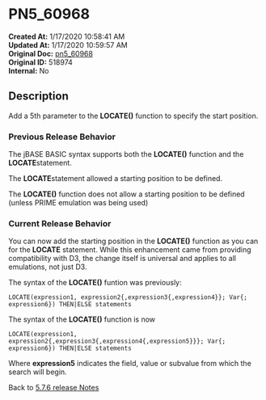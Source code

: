 # PN5_60968

**Created At:** 1/17/2020 10:58:41 AM  
**Updated At:** 1/17/2020 10:59:57 AM  
**Original Doc:** [pn5_60968](https://docs.jbase.com/88391-5-7-6-release-notes/pn5_60968)  
**Original ID:** 518974  
**Internal:** No  

## Description

Add a 5th parameter to the **LOCATE()** function to specify the start position.

### Previous Release Behavior

The jBASE BASIC syntax supports both the **LOCATE()** function and the **LOCATE**statement.

The **LOCATE**statement allowed a starting position to be defined.

The **LOCATE()** function does not allow a starting position to be defined (unless PRIME emulation was being used)

### Current Release Behavior

You can now add the starting position in the **LOCATE()** function as you can for the **LOCATE** statement. While this enhancement came from providing compatibility with D3, the change itself is universal and applies to all emulations, not just D3.

The syntax of the **LOCATE()** funtion was previously:

```
LOCATE(expression1, expression2{,expression3{,expression4}}; Var{; expression6}) THEN|ELSE statements
```

The syntax of the **LOCATE()** function is now

```
LOCATE(expression1, expression2{,expression3{,expression4{,expression5}}}; Var{; expression6}) THEN|ELSE statements
```

Where **expression5** indicates the field, value or subvalue from which the search will begin.

Back to [5.7.6 release Notes](../jbase-5.7.6-release-notes/README.md)
